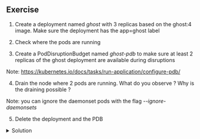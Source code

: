 ## Exercise

1. Create a deployment named *ghost* with 3 replicas based on the ghost:4 image. Make sure the deployment has the app=ghost label

2. Check where the pods are running

3. Create a PodDisruptionBudget named *ghost-pdb* to make sure at least 2 replicas of the ghost deployment are available during disruptions

Note: https://kubernetes.io/docs/tasks/run-application/configure-pdb/

4. Drain the node where 2 pods are running. What do you observe ? Why is the draining possible ?

Note: you can ignore the daemonset pods with the flag *--ignore-daemonsets*

5. Delete the deployment and the PDB

<details>
  <summary markdown="span">Solution</summary>

1. Create a deployment named *ghost* with 4 replicas based on the ghost:4 image. Make sure the deployment has the app=ghost label

```
k create deployment ghost --image=ghost:4 --replicas=3
```

the app=ghost label is automatically set using this imperative command

2. Check where the pods are running

```
k get po -o wide
NAME                     READY   STATUS    RESTARTS   AGE   IP            NODE      NOMINATED NODE   READINESS GATES
ghost-5d77b859d5-64cr9   1/1     Running   0          13s   10.32.128.2   worker2   <none>           <none>
ghost-5d77b859d5-b24qp   1/1     Running   0          13s   10.32.0.3     worker1   <none>           <none>
ghost-5d77b859d5-rqvvl   1/1     Running   0          13s   10.32.0.2     worker1   <none>           <none>
```

Out of the 3 pods, 2 should run on the same node

3. Create a PodDisruptionBudget to make sure at least 2 replicas of the ghost deployment are available during disruptions

```
k create pdb ghost-pdb --selector=app=ghost --min-available=2
```

4. Drain the node where 2 pods are running. What do you observe ? Why is the draining possible ?

When draining the node (= asking Kubernetes to move the pods to the other node) you will first get an error as this would violate the policy defined in the PodDisruptionBudget. 

```
k drain worker1 --ignore-daemonsets
node/worker1 cordoned
WARNING: ignoring DaemonSet-managed Pods: kube-system/kube-proxy-7ktdc, kube-system/weave-net-ps4tc
evicting pod default/ghost-5d77b859d5-rqvvl
evicting pod default/ghost-5d77b859d5-b24qp
error when evicting pods/"ghost-5d77b859d5-rqvvl" -n "default" (will retry after 5s): Cannot evict pod as it would violate the pod's disruption budget.
pod/ghost-5d77b859d5-b24qp evicted
evicting pod default/ghost-5d77b859d5-rqvvl
pod/ghost-5d77b859d5-rqvvl evicted
node/worker1 drained
```

A couple of seconds later the draining will be possible once the first pod has been terminated and a new one has been scheduled on the other worker. In that case the minimum number of replicas is repected.

5. Delete the deployment and the PDB

```
k delete deploy/ghost pdb/ghost-pdb
```

</details>

